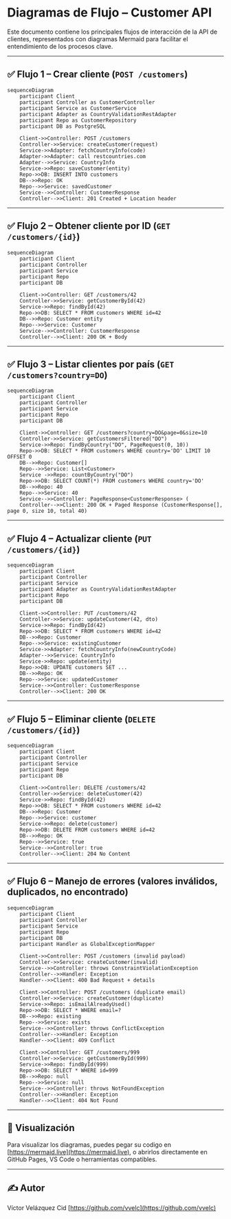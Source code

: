 # Diagramas de Flujo – Customer API

Este documento contiene los principales flujos de interacción de la API de clientes, representados con diagramas Mermaid para facilitar el entendimiento de los procesos clave.

---

## ✅ Flujo 1 – Crear cliente (`POST /customers`)

```mermaid
sequenceDiagram
    participant Client
    participant Controller as CustomerController
    participant Service as CustomerService
    participant Adapter as CountryValidationRestAdapter
    participant Repo as CustomerRepository
    participant DB as PostgreSQL

    Client->>Controller: POST /customers
    Controller->>Service: createCustomer(request)
    Service->>Adapter: fetchCountryInfo(code)
    Adapter->>Adapter: call restcountries.com
    Adapter-->>Service: CountryInfo
    Service->>Repo: saveCustomer(entity)
    Repo->>DB: INSERT INTO customers
    DB-->>Repo: OK
    Repo-->>Service: savedCustomer
    Service-->>Controller: CustomerResponse
    Controller-->>Client: 201 Created + Location header
```

---

## ✅ Flujo 2 – Obtener cliente por ID (`GET /customers/{id}`)

```mermaid
sequenceDiagram
    participant Client
    participant Controller
    participant Service
    participant Repo
    participant DB

    Client->>Controller: GET /customers/42
    Controller->>Service: getCustomerById(42)
    Service->>Repo: findById(42)
    Repo->>DB: SELECT * FROM customers WHERE id=42
    DB-->>Repo: Customer entity
    Repo-->>Service: Customer
    Service-->>Controller: CustomerResponse
    Controller-->>Client: 200 OK + Body
```

---

## ✅ Flujo 3 – Listar clientes por país (`GET /customers?country=DO`)

```mermaid
sequenceDiagram
    participant Client
    participant Controller
    participant Service
    participant Repo
    participant DB

    Client->>Controller: GET /customers?country=DO&page=0&size=10
    Controller->>Service: getCustomersFiltered("DO")
    Service->>Repo: findByCountry("DO", PageRequest(0, 10))
    Repo->>DB: SELECT * FROM customers WHERE country='DO' LIMIT 10 OFFSET 0
    DB-->>Repo: Customer[]
    Repo-->>Service: List<Customer>
    Service ->>Repo: countByCountry("DO")
    Repo->>DB: SELECT COUNT(*) FROM customers WHERE country='DO'
    DB-->>Repo: 40
    Repo-->>Service: 40
    Service-->>Controller: PageResponse<CustomerResponse> (
    Controller-->>Client: 200 OK + Paged Response (CustomerResponse[], page 0, size 10, total 40)
```

---

## ✅ Flujo 4 – Actualizar cliente (`PUT /customers/{id}`)

```mermaid
sequenceDiagram
    participant Client
    participant Controller
    participant Service
    participant Adapter as CountryValidationRestAdapter
    participant Repo
    participant DB

    Client->>Controller: PUT /customers/42
    Controller->>Service: updateCustomer(42, dto)
    Service->>Repo: findById(42)
    Repo->>DB: SELECT * FROM customers WHERE id=42
    DB-->>Repo: Customer
    Repo-->>Service: existingCustomer
    Service->>Adapter: fetchCountryInfo(newCountryCode)
    Adapter-->>Service: CountryInfo
    Service->>Repo: update(entity)
    Repo->>DB: UPDATE customers SET ...
    DB-->>Repo: OK
    Repo-->>Service: updatedCustomer
    Service-->>Controller: CustomerResponse
    Controller-->>Client: 200 OK
```

---

## ✅ Flujo 5 – Eliminar cliente (`DELETE /customers/{id}`)

```mermaid
sequenceDiagram
    participant Client
    participant Controller
    participant Service
    participant Repo
    participant DB

    Client->>Controller: DELETE /customers/42
    Controller->>Service: deleteCustomer(42)
    Service->>Repo: findById(42)
    Repo->>DB: SELECT * FROM customers WHERE id=42
    DB-->>Repo: Customer
    Repo-->>Service: customer
    Service->>Repo: delete(customer)
    Repo->>DB: DELETE FROM customers WHERE id=42
    DB-->>Repo: OK
    Repo-->>Service: true
    Service-->>Controller: true
    Controller-->>Client: 204 No Content
```

---

## ✅ Flujo 6 – Manejo de errores (valores inválidos, duplicados, no encontrado)

```mermaid
sequenceDiagram
    participant Client
    participant Controller
    participant Service
    participant Repo
    participant DB
    participant Handler as GlobalExceptionMapper

    Client->>Controller: POST /customers (invalid payload)
    Controller->>Service: createCustomer(invalid)
    Service-->>Controller: throws ConstraintViolationException
    Controller-->>Handler: Exception
    Handler-->>Client: 400 Bad Request + details

    Client->>Controller: POST /customers (duplicate email)
    Controller->>Service: createCustomer(duplicate)
    Service->>Repo: isEmailAlreadyUsed()
    Repo->>DB: SELECT * WHERE email=?
    DB-->>Repo: existing
    Repo-->>Service: exists
    Service-->>Controller: throws ConflictException
    Controller-->>Handler: Exception
    Handler-->>Client: 409 Conflict

    Client->>Controller: GET /customers/999
    Controller->>Service: getCustomerById(999)
    Service->>Repo: findById(999)
    Repo->>DB: SELECT * WHERE id=999
    DB-->>Repo: null
    Repo-->>Service: null
    Service-->>Controller: throws NotFoundException
    Controller-->>Handler: Exception
    Handler-->>Client: 404 Not Found
```

---

## 🧭 Visualización

Para visualizar los diagramas, puedes pegar su codigo en  [https://mermaid.live](https://mermaid.live), o abrirlos directamente en GitHub Pages, VS Code o herramientas compatibles.

---

## ✍️ Autor

Víctor Velázquez Cid [https://github.com/vvelc](https://github.com/vvelc)
